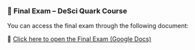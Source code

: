### 📝 Final Exam – DeSci Quark Course

You can access the final exam through the following document:

📄 [Click here to open the Final Exam (Google Docs)](https://docs.google.com/document/d/1ogt-eWrwc8De4TNWI3OEIPrQDAAFLZSZuxcrIzb-lt8/edit?tab=t.0)

